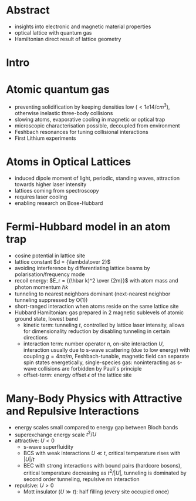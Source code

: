 # Abstract

- insights into electronic and magnetic material properties
- optical lattice with quantum gas
- Hamiltonian direct result of lattice geometry

# Intro


# Atomic quantum gas
- preventing solidification by keeping densities low ($<1e14/cm^3$), otherwise inelastic three-body collisions
- slowing atoms, evaporative cooling in magnetic or optical trap
- microscopic characterisation possible, decoupled from environment
- Feshbach resonances for tuning collisional interactions
- First Lithium experiments


# Atoms in Optical Lattices
- induced dipole moment of light, periodic, standing waves, attraction towards higher laser intensity
- lattices coming from spectroscopy
- requires laser cooling
- enabling research on Bose-Hubbard 


# Fermi-Hubbard model in an atom trap
- cosine potential in lattice site
- lattice constant $d = {\lambda\over 2}$
- avoiding interference by differentiating lattice beams by polarisation/frequency mode
- recoil energy: $E_r = {(\hbar k)^2 \over {2m}}$ with atom mass and photon momentum $\hbar k$
- tunneling to nearest neighbors dominant (next-nearest neighbor tunneling suppressed by O(1))
- short-ranged interaction when atoms reside on the same lattice site
- Hubbard Hamiltonian: gas prepared in 2 magnetic sublevels of atomic ground state, lowest band
    - kinetic term: tunneling $t$, controlled by lattice laser intensity, allows for dimensionality reduction by disabling tunneling in certain directions
    - interaction term: number operator $n$, on-site interaction $U$, interaction usually due to s-wave scattering (due to low energy) with coupling $g = 4\pi a/m$, Feshbach-tunable,  magnetic field can separate spin states energetically, single-species gas: noninteracting as s-wave collisions are forbidden by Pauli's principle
    - offset-term: energy offset $\epsilon$ of the lattice site


# Many-Body Physics with Attractive and Repulsive Interactions
- energy scales small compared to energy gap between Bloch bands
- superexchange energy scale $t^2/U$
- attractive: $U < 0$
    - s-wave superfluidity
    - BCS with weak interactions $U \ll t$, critical temperature rises with $|U|/t$
    - BEC with strong interactions with bound pairs (hardcore bosons), critical temperature decreasing as $t^2/|U|$, tunneling is dominated by second order tunneling, repulsive nn interaction
- repulsive: $U > 0$
    - Mott insulator ($U \gg t$): half filling (every site occupied once)